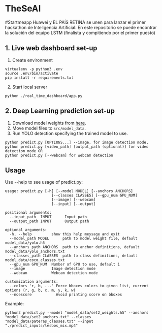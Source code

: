 # TheSeAI
#Startmeapp Huawei y EL PAÍS RETINA se unen para lanzar el primer hackathon de Inteligencia Artificial. En este repositorio se puede encontrar la solución del equipo LSTM (finalista y compitiendo por el primer puesto) 

## 1. Live web dashboard set-up
1. Create environment
```
virtualenv -p python3 .env
source .env/bin/activate
pip install -r requirements.txt
```
2. Start local server
```
python ./real_time_dashboard/app.py
```

## 2. Deep Learning prediction set-up

1. Download model weights from [here](https://drive.google.com/drive/folders/1zG9meAedyeCRKdn9ITongVCa8vIInBxM?usp=sharing).
2. Move model files to `src/model_data`.
3. Run YOLO detection specifying the trained model to use.
```
python predict.py [OPTIONS...] --image, for image detection mode,
python predict.py [video_path] [output_path (optional)] for video detection mode OR
python predict.py [--webcam] for webcam detection
```

## Usage
Use --help to see usage of predict.py:
```
usage: predict.py [-h] [--model MODEL] [--anchors ANCHORS]
                     [--classes CLASSES] [--gpu_num GPU_NUM]
                     [--image] [--webcam]
                     [--input] [--output]

positional arguments:
  --input_path  INPUT      Input path
  --output_path INPUT      Output path

optional arguments:
  -h, --help         show this help message and exit
  --model_path MODEL      path to model weight file, default model_data/yolo.h5
  --anchors_path ANCHORS  path to anchor definitions, default model_data/yolo_anchors.txt
  --classes_path CLASSES  path to class definitions, default model_data/coco_classes.txt
  --gpu_num GPU_NUM  Number of GPU to use, default 1
  --image            Image detection mode
  --webcam           Webcam detection mode

customization arguments:
  --colors 'r, b, ...' Force bboxes colors to given list, current options (r, g, b, c, m, y, k, w)
  --noescore           Avoid printing score on bboxes
```
Example:
```
python3 predict.py --model "model_data/set2_weights.h5" --anchors "model_data/set2_anchors.txt" --classes "model_data/pateras_classes.txt" --input "./predict_inputs/lesbos_mix.mp4"
```